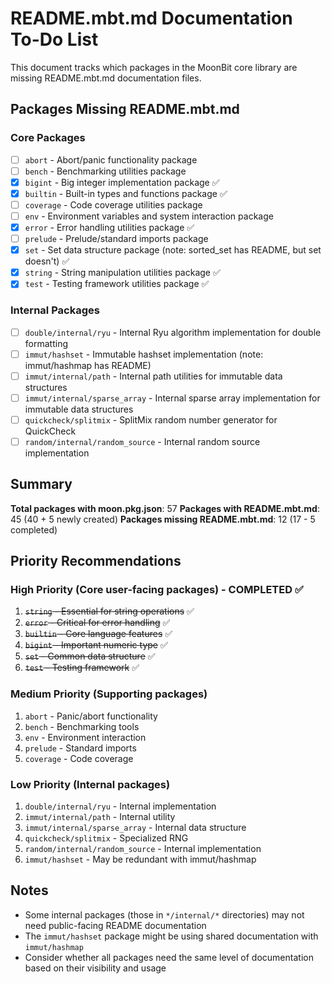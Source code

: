 # README.mbt.md Documentation To-Do List

This document tracks which packages in the MoonBit core library are missing README.mbt.md documentation files.

## Packages Missing README.mbt.md

### Core Packages
- [ ] `abort` - Abort/panic functionality package
- [ ] `bench` - Benchmarking utilities package
- [x] `bigint` - Big integer implementation package ✅
- [x] `builtin` - Built-in types and functions package ✅
- [ ] `coverage` - Code coverage utilities package
- [ ] `env` - Environment variables and system interaction package
- [x] `error` - Error handling utilities package ✅
- [ ] `prelude` - Prelude/standard imports package
- [x] `set` - Set data structure package (note: sorted_set has README, but set doesn't) ✅
- [x] `string` - String manipulation utilities package ✅
- [x] `test` - Testing framework utilities package ✅

### Internal Packages
- [ ] `double/internal/ryu` - Internal Ryu algorithm implementation for double formatting
- [ ] `immut/hashset` - Immutable hashset implementation (note: immut/hashmap has README)
- [ ] `immut/internal/path` - Internal path utilities for immutable data structures
- [ ] `immut/internal/sparse_array` - Internal sparse array implementation for immutable data structures
- [ ] `quickcheck/splitmix` - SplitMix random number generator for QuickCheck
- [ ] `random/internal/random_source` - Internal random source implementation

## Summary

**Total packages with moon.pkg.json**: 57
**Packages with README.mbt.md**: 45 (40 + 5 newly created)
**Packages missing README.mbt.md**: 12 (17 - 5 completed)

## Priority Recommendations

### High Priority (Core user-facing packages) - COMPLETED ✅
1. ~~`string` - Essential for string operations~~ ✅
2. ~~`error` - Critical for error handling~~ ✅
3. ~~`builtin` - Core language features~~ ✅
4. ~~`bigint` - Important numeric type~~ ✅
5. ~~`set` - Common data structure~~ ✅
6. ~~`test` - Testing framework~~ ✅

### Medium Priority (Supporting packages)
1. `abort` - Panic/abort functionality
2. `bench` - Benchmarking tools
3. `env` - Environment interaction
4. `prelude` - Standard imports
5. `coverage` - Code coverage

### Low Priority (Internal packages)
1. `double/internal/ryu` - Internal implementation
2. `immut/internal/path` - Internal utility
3. `immut/internal/sparse_array` - Internal data structure
4. `quickcheck/splitmix` - Specialized RNG
5. `random/internal/random_source` - Internal implementation
6. `immut/hashset` - May be redundant with immut/hashmap

## Notes

- Some internal packages (those in `*/internal/*` directories) may not need public-facing README documentation
- The `immut/hashset` package might be using shared documentation with `immut/hashmap`
- Consider whether all packages need the same level of documentation based on their visibility and usage
